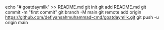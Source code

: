echo "# goatdaymilk" >> README.md
git init
git add README.md
git commit -m "first commit"
git branch -M main
git remote add origin https://github.com/deflyansahmuhammad-cmd/goatdaymilk.git
git push -u origin main
